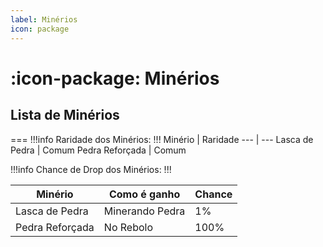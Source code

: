 ```yaml
---
label: Minérios
icon: package
---
```


# :icon-package: Minérios

## Lista de Minérios
===
!!!info Raridade dos Minérios:
!!!
Minério         | Raridade
---             | ---
Lasca de Pedra  | Comum
Pedra Reforçada | Comum



!!!info Chance de Drop dos Minérios:
!!!

Minério         | Como é ganho | Chance
---             | --- | ---
Lasca de Pedra  | Minerando Pedra | 1%
Pedra Reforçada | No Rebolo | 100%
